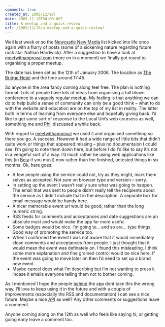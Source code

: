 ```yaml
---
comments: true
created_at: 2005/12/18}
date: 2005-12-18T00:00:00Z
title: A meetup and a quick review
url: /2005/12/18/a-meetup-and-a-quick-review/
---
```


<p>
Well last week or so the <a href="http://newcastlenewmedia.org">Newcastle New Media</a> list kicked into life once again with a flurry of posts (some of a sickening nature regarding future rock star Nathan Hardwick). After a suggestion to have a look at <a href="http://www.meetwithapproval.com/">meetwithapproval.com</a> (more on in a moment) we finally got round to organising a proper meetup.

</p>
<p>
The date has been set as the 12th of January 2006. The location as <a href="http://maps.google.co.uk/maps?q=bridge+hotel+NE1&#38;ll=54.969026,-1.609701&#38;spn=0.008845,0.023606&#38;iwloc=A&#38;iwstate2=page%3Abasics&#38;hl=en">The Bridge Hotel</a> and the time around 17:45.

</p>
<p>
So anyone in the area fancy coming along feel free. The plan is nothing formal. Lots of people have lots of ideas from organising a full blown conference to a vaguely regular meetup. My feeling is that anything we can do to help build a sense of community can only be a good think – what to do with the website and education are on the top of my list in reality. The latter both in terms of learning from everyone else and hopefully giving back. I’d like to get some sort of response to the Local Uni’s web coursess as well, something me and <a href="http://xlab.co.uk">Phil</a> discussed a while back.

</p>
<p>
With regard to <a href="http://www.meetwithapproval.com/">meetwithapproval</a> we used it and organised something so there you go. A success. However it had a wide range of little bits that didn’t quite work or things that appeared missing – plus no documentaion I could see. I’m going to note them down here, but before I do I’d like to say it’s not in a vengeful sort of a way. I’d much rather be using web applications like this (in <a href="http://momb.socio-kybernetics.net/">Beta</a> if you must) now rather than the finished, untested things in six months. Ok, here goes:

</p>
<ul>
<li>
A few people using the service could not, try as they might, mark them selves as accepted. Not sure on browser type and version – sorry.

</li>
<li>
In setting up the event I wasn’t really sure what was going to happen. The email that was sent to people didn’t really tell the recipients about the service as I didn’t include that in the description. A separate box for email message would be handy here.

</li>
<li>
A nicer memorable event url would be good, rather than the long numeric string.

</li>
<li>
RSS feeds for comments and acceptances and date suggestions are an absolute must and would make the app far more useful.

</li>
<li>
Some badges would be nice. I’m going to… and so are… type things. Good way of promoting the service too.

</li>
<li>
When I confirmed the event I was not aware that it would immediately close comments and acceptances from people. I just thought that it would mean the event was definately on. I found this misleading. I think some more explanation and fine grained control would be nice here. If the event was going to move later on then I’d need to set up a brand new event.

</li>
<li>
Maybe cancel does what I’m describing but I’m not wanting to press it incase it emails everyone telling them not to bother coming.

</li>
</ul>
<p>
As I mentioned I hope the people <a href="http://www.thissideup.co.uk/">behind</a> the app dont take this the wrong way. I’ll love to keep using it in the future and with a couple of improvements (especially the RSS and documentation) I can see a nice future. Maybe a nice <acronym title="Application Programmer Interface">API</acronym> as well? Any other comments or suggestions leave a comment.

</p>
<p>
Anyone coming along on the 12th as well who feels like saying hi, or getting going early leave a comment too.

</p>
